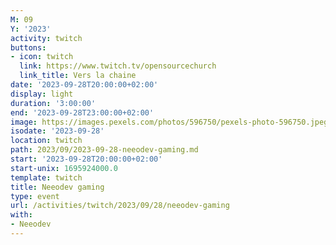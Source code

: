 ```yaml
---
M: 09
Y: '2023'
activity: twitch
buttons:
- icon: twitch
  link: https://www.twitch.tv/opensourcechurch
  link_title: Vers la chaine
date: '2023-09-28T20:00:00+02:00'
display: light
duration: '3:00:00'
end: '2023-09-28T23:00:00+02:00'
image: https://images.pexels.com/photos/596750/pexels-photo-596750.jpeg
isodate: '2023-09-28'
location: twitch
path: 2023/09/2023-09-28-neeodev-gaming.md
start: '2023-09-28T20:00:00+02:00'
start-unix: 1695924000.0
template: twitch
title: Neeodev gaming
type: event
url: /activities/twitch/2023/09/28/neeodev-gaming
with:
- Neeodev
---
```

